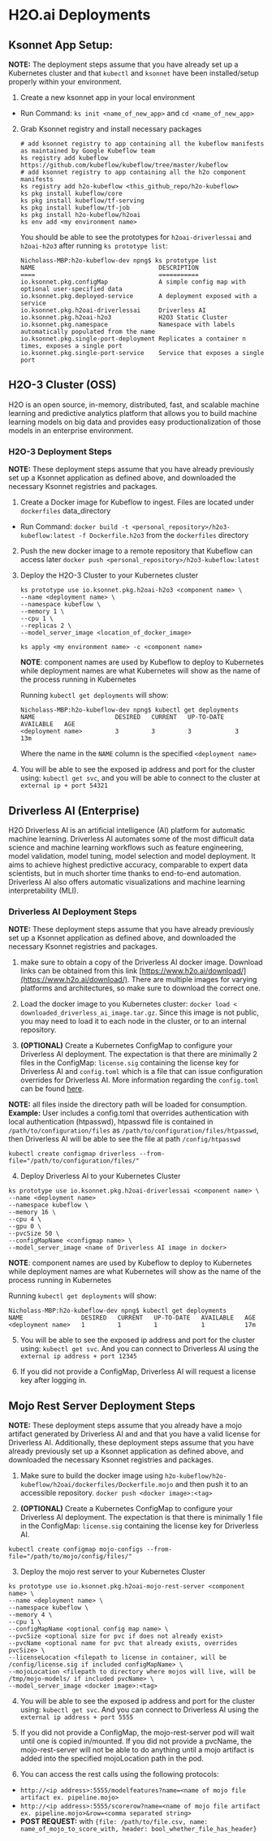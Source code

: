 # H2O.ai Deployments

## Ksonnet App Setup:
**NOTE:** The deployment steps assume that you have already set up a Kubernetes cluster and that `kubectl` and `ksonnet` have been installed/setup properly within your environment.

1. Create a new ksonnet app in your local environment
  * Run Command: `ks init <name_of_new_app>` and `cd <name_of_new_app>`

2. Grab Ksonnet registry and install necessary packages
    ```
    # add ksonnet registry to app containing all the kubeflow manifests as maintained by Google Kubeflow team
    ks registry add kubeflow https://github.com/kubeflow/kubeflow/tree/master/kubeflow
    # add ksonnet registry to app containing all the h2o component manifests
    ks registry add h2o-kubeflow <this_github_repo/h2o-kubeflow>
    ks pkg install kubeflow/core
    ks pkg install kubeflow/tf-serving
    ks pkg install kubeflow/tf-job
    ks pkg install h2o-kubeflow/h2oai
    ks env add <my environment name>
    ```
    You should be able to see the prototypes for `h2oai-driverlessai` and `h2oai-h2o3` after running `ks prototype list`:
    ```
    Nicholass-MBP:h2o-kubeflow-dev npng$ ks prototype list
    NAME                                  DESCRIPTION
    ====                                  ===========
    io.ksonnet.pkg.configMap              A simple config map with optional user-specified data
    io.ksonnet.pkg.deployed-service       A deployment exposed with a service
    io.ksonnet.pkg.h2oai-driverlessai     Driverless AI
    io.ksonnet.pkg.h2oai-h2o3             H2O3 Static Cluster
    io.ksonnet.pkg.namespace              Namespace with labels automatically populated from the name
    io.ksonnet.pkg.single-port-deployment Replicates a container n times, exposes a single port
    io.ksonnet.pkg.single-port-service    Service that exposes a single port
    ```

## H2O-3 Cluster (OSS)
H2O is an open source, in-memory, distributed, fast, and scalable machine learning and predictive analytics platform that allows you to build machine learning models on big data and provides easy productionalization of those models in an enterprise environment.

### H2O-3 Deployment Steps
**NOTE:** These deployment steps assume that you have already previously set up a Ksonnet application as defined above, and downloaded the necessary Ksonnet registries and packages.

1. Create a Docker image for Kubeflow to ingest. Files are located under `dockerfiles` data_directory
  * Run Command: `docker build -t <personal_repository>/h2o3-kubeflow:latest -f Dockerfile.h2o3` from the `dockerfiles` directory

2. Push the new docker image to a remote repository that Kubeflow can access later `docker push <personal_repository>/h2o3-kubeflow:latest`

3. Deploy the H2O-3 Cluster to your Kubernetes cluster
    ```
    ks prototype use io.ksonnet.pkg.h2oai-h2o3 <component name> \
    --name <deployment name> \
    --namespace kubeflow \
    --memory 1 \
    --cpu 1 \
    --replicas 2 \
    --model_server_image <location_of_docker_image>

    ks apply <my environment name> -c <component name>
    ```
    **NOTE**: component names are used by Kubeflow to deploy to Kubernetes while deployment names are what Kubernetes will show as the name of the process running in Kubernetes

    Running `kubectl get deployments` will show:
    ```
    Nicholass-MBP:h2o-kubeflow-dev npng$ kubectl get deployments
    NAME                      DESIRED   CURRENT   UP-TO-DATE   AVAILABLE   AGE
    <deployment name>         3         3         3            3           13m
    ```
    Where the name in the `NAME` column is the specified `<deployment name>`

4. You will be able to see the exposed ip address and port for the cluster using: `kubectl get svc`, and you will be able to connect to the cluster at `external ip + port 54321`

## Driverless AI (Enterprise)

H2O Driverless AI is an artificial intelligence (AI) platform for automatic machine learning. Driverless AI automates some of the most difficult data science and machine learning workflows such as feature engineering, model validation, model tuning, model selection and model deployment. It aims to achieve highest predictive accuracy, comparable to expert data scientists, but in much shorter time thanks to end-to-end automation. Driverless AI also offers automatic visualizations and machine learning interpretability (MLI).

### Driverless AI Deployment Steps
**NOTE:** These deployment steps assume that you have already previously set up a Ksonnet application as defined above, and downloaded the necessary Ksonnet registries and packages.

1. make sure to obtain a copy of the Driverless AI docker image. Download links can be obtained from this link [https://www.h2o.ai/download/](https://www.h2o.ai/download/). There are multiple images for varying platforms and architectures, so make sure to download the correct one.

2. Load the docker image to you Kubernetes cluster: `docker load < downloaded_driverless_ai_image.tar.gz`. Since this image is not public, you may need to load it to each node in the cluster, or to an internal repository.

3. **(OPTIONAL)** Create a Kubernetes ConfigMap to configure your Driverless AI deployment. The expectation is that there are minimally 2 files in the ConfigMap: `license.sig` containing the license key for Driverless AI and `config.toml` which is a file that can issue configuration overrides for Driverless AI. More information regarding the `config.toml` can be found [here](http://docs.h2o.ai/driverless-ai/latest-stable/docs/userguide/config_toml.html).

  **NOTE:** all files inside the directory path will be loaded for consumption.
  **Example:** User includes a config.toml that overrides authentication with local authentication (htpasswd), htpasswd file is contained in `/path/to/configuration/files` as `/path/to/configuration/files/htpasswd`, then Driverless AI will be able to see the file at path `/config/htpasswd`

  ```
  kubectl create configmap driverless --from-file="/path/to/configuration/files/"
  ```

4. Deploy Driverless AI to your Kubernetes Cluster
  ```
  ks prototype use io.ksonnet.pkg.h2oai-driverlessai <component name> \
  --name <deployment name>
  --namespace kubeflow \
  --memory 16 \
  --cpu 4 \
  --gpu 0 \
  --pvcSize 50 \
  --configMapName <configmap name> \
  --model_server_image <name of Driverless AI image in docker>
  ```
  **NOTE**: component names are used by Kubeflow to deploy to Kubernetes while deployment names are what Kubernetes will show as the name of the process running in Kubernetes

  Running `kubectl get deployments` will show:
  ```
  Nicholass-MBP:h2o-kubeflow-dev npng$ kubectl get deployments
  NAME                DESIRED   CURRENT   UP-TO-DATE   AVAILABLE   AGE
  <deployment name>   1         1         1            1           17m
  ```
5. You will be able to see the exposed ip address and port for the cluster using: `kubectl get svc`. And you can connect to Driverless AI using the `external ip address + port 12345`

6. If you did not provide a ConfigMap, Driverless AI will request a license key after logging in.


## Mojo Rest Server Deployment Steps
**NOTE:** These deployment steps assume that you already have a mojo artifact generated by Driverless AI and and that you have a valid license for Driverless AI. Additionally, these deployment steps assume that you have already previously set up a Ksonnet application as defined above, and downloaded the necessary Ksonnet registries and packages.

1. Make sure to build the docker image using `h2o-kubeflow/h2o-kubeflow/h2oai/dockerfiles/Dockerfile.mojo` and then push it to an accessible repository. `docker push <docker image>:<tag>`

2. **(OPTIONAL)** Create a Kubernetes ConfigMap to configure your Driverless AI deployment. The expectation is that there is minimally 1 file in the ConfigMap: `license.sig` containing the license key for Driverless AI.

  ```
  kubectl create configmap mojo-configs --from-file="/path/to/mojo/config/files/"
  ```

3. Deploy the mojo rest server to your Kubernetes Cluster
  ```
  ks prototype use io.ksonnet.pkg.h2oai-mojo-rest-server <component name> \
  --name <deployment name> \
  --namespace kubeflow \
  --memory 4 \
  --cpu 1 \
  --configMapName <optional config map name> \
  --pvcSize <optional size for pvc if does not already exist>
  --pvcName <optional name for pvc that already exists, overrides pvcSize> \
  --licenseLocation <filepath to license in container, will be /config/license.sig if included configMapName> \
  --mojoLocation <filepath to directory where mojos will live, will be /tmp/mojo-models/ if included pvcName> \
  --model_server_image <docker image>:<tag>
  ```

4. You will be able to see the exposed ip address and port for the cluster using: `kubectl get svc`. And you can connect to Driverless AI using the `external ip address + port 5555`

5. If you did not provide a ConfigMap, the mojo-rest-server pod will wait until one is copied in/mounted. If you did not provide a pvcName, the mojo-rest-server will not be able to do anything until a mojo artifact is added into the specified mojoLocation path in the pod.

6. You can access the rest calls using the following protocols:
  * `http://<ip address>:5555/modelfeatures?name=<name of mojo file artifact ex. pipeline.mojo>`
  * `http://<ip address>:5555/scorerow?name=<name of mojo file artifact ex. pipeline.mojo>&row=<comma separated string>`
  * **POST REQUEST:** with `{file: /path/to/file.csv, name: name_of_mojo_to_score_with, header: bool_whether_file_has_header}`
